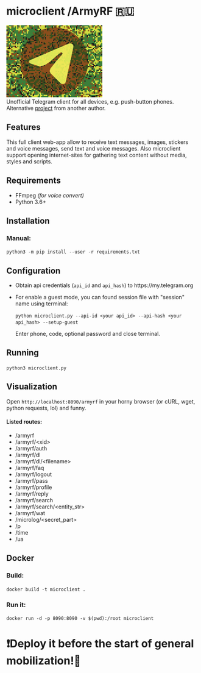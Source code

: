 # microclient /ArmyRF :ru:
<img src="https://github.com/xadjilut/microclient/blob/master/microclient_logo.jpg?raw=true" width="50%" height="30%"/>
<br>
Unofficial Telegram client for all devices, e.g. push-button phones.
<br>
Alternative <a href="https://github.com/D4n13l3k00/tapkofon">project</a> from another author.
<h2>Features</h2>
This full client web-app allow to receive text messages, images, stickers and voice messages, send text and voice messages. Also microclient support opening internet-sites for gathering text content without media, styles and scripts.
<h2>Requirements</h2>
<ul>
  <li>FFmpeg <i>(for voice convert)</i></li>
  <li>Python 3.6+</li>
</ul>

<h2>Installation</h2>
<h3>Manual:</h3>
<code>python3 -m pip install --user -r requirements.txt</code>

<h2>Configuration</h2>
<ul>
  <li><p>Obtain api credentials (<code>api_id</code> and <code>api_hash</code>) to https://my.telegram.org</p></li>
  <li><p>For enable a guest mode, you can found session file with "session" name using terminal:</p>
    <p><code>python microclient.py --api-id &#60;your api_id&#62; --api-hash &#60;your api_hash&#62; --setup-guest</code></p>
  <p>Enter phone, code, optional password and close terminal.</p></li>
</ul>

<h2>Running</h2>
<code>python3 microclient.py</code>

<h2>Visualization</h2>
<p>Open <code>http://localhost:8090/armyrf</code> in your horny browser (or cURL, wget, python requests, lol) and funny.</p>
<h4>Listed routes:</h4>
<ul>
  <li>/armyrf</li>
  <li>/armyrf/&lt;xid&gt;</li>
  <li>/armyrf/auth</li>
  <li>/armyrf/dl</li>
  <li>/armyrf/dl/&lt;filename&gt;</li>
  <li>/armyrf/faq</li>
  <li>/armyrf/logout</li>
  <li>/armyrf/pass</li>
  <li>/armyrf/profile</li>
  <li>/armyrf/reply</li>
  <li>/armyrf/search</li>
  <li>/armyrf/search/&lt;entity_str&gt;</li>
  <li>/armyrf/wat</li>
  <li>/microlog/&lt;secret_part&gt;</li>
  <li>/p</li>
  <li>/time</li>
  <li>/ua</li>
</ul>

<h2>Docker</h2>
<h3>Build:</h3><code>docker build -t microclient .</code>
<h3>Run it:</h3>
<code>docker run -d -p 8090:8090 -v $(pwd):/root microclient</code>

<h1>❗️Deploy it before the start of general mobilization!🚀</h1>
